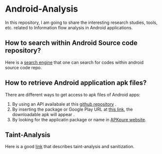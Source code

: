 # Android-Analysis
In this repository, I am going to share the interesting research studies, tools, etc. related to Information flow analysis in Android applications.
## How to search within Android Source code repository?
Here is a [search engine](https://cs.android.com/) that one can search for codes within android source code repo.
## How to retrieve Android application apk files?
There are different ways to get access to apk files of Android apps:
1. By using an API availabale at this [github repository](https://github.com/egirault/googleplay-api) .
2. By inserting the package or Google Play URL at [this link](https://apps.evozi.com/apk-downloader), the downloadable apk will appear .
3. By looking for the applicatin package or name in [APKpure website](http://apkpure.com). 

## Taint-Analysis
Here is a good [link](https://dzone.com/articles/what-is-taint-analysis-and-why-should-i-care) that describes taint-analysis and sanitization.

